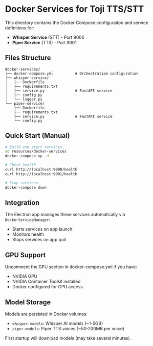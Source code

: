 # Docker Services for Toji TTS/STT

This directory contains the Docker Compose configuration and service definitions for:

- **Whisper Service** (STT) - Port 9000
- **Piper Service** (TTS) - Port 9001

## Files Structure

```
docker-services/
├── docker-compose.yml          # Orchestration configuration
├── whisper-service/
│   ├── Dockerfile
│   ├── requirements.txt
│   ├── service.py              # FastAPI service
│   ├── config.py
│   └── logger.py
└── piper-service/
    ├── Dockerfile
    ├── requirements.txt
    ├── service.py              # FastAPI service
    └── config.py
```

## Quick Start (Manual)

```bash
# Build and start services
cd resources/docker-services
docker-compose up -d

# Check health
curl http://localhost:9000/health
curl http://localhost:9001/health

# Stop services
docker-compose down
```

## Integration

The Electron app manages these services automatically via `DockerServiceManager`:

- Starts services on app launch
- Monitors health
- Stops services on app quit

## GPU Support

Uncomment the GPU section in docker-compose.yml if you have:

- NVIDIA GPU
- NVIDIA Container Toolkit installed
- Docker configured for GPU access

## Model Storage

Models are persisted in Docker volumes:

- `whisper-models`: Whisper AI models (~1-5GB)
- `piper-models`: Piper TTS voices (~50-200MB per voice)

First startup will download models (may take several minutes).
